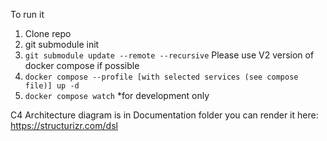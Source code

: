 
To run it
1. Clone repo
2. git submodule init
3. ```git submodule update --remote --recursive```
   Please use V2 version of docker compose if possible
5. ```docker compose --profile [with selected services (see compose file)] up -d```
6. ```docker compose watch``` *for development only 

C4 Architecture diagram is in Documentation folder
you can render it here: https://structurizr.com/dsl
